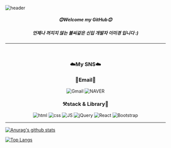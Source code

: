 
![header](https://capsule-render.vercel.app/api?type=wave&color=gradient&text=miGyeongLee%20&#58;&#41;%20%20&height=300&fontSize=80&)
<div align=center>
  
  
##### **😊Welcome my GitHub😊**
##### **언제나 꺼지지 않는 불씨같은 신입 개발자 이미경 입니다 &#58;&#41;**
  ----------------------------------------------------------------------------------------
  <br/>
  
  ### **☁️My SNS☁️**
  
  ### **📧Email📧**
  ![Gmail](https://img.shields.io/badge/ak1004428@gmail.com-D14836?style=flat-square&logo=gmail&logoColor=white)
  ![NAVER](https://img.shields.io/badge/ak10044@naver.com-03C75A?style=flat-square&logo=NAVER&logoColor=FFFFFF)
  
  ### **⚒️stack & Library📁**
  
  ![html](https://img.shields.io/badge/Html-E34F26?style=flat-square&logo=Html5&logoColor=white) 
  ![css](https://img.shields.io/badge/CSS-1572B6?style=flat-square&logo=CSS3&logoColor=white) 
  ![JS](https://img.shields.io/badge/JavaScript-F7DF1E?style=flat-square&logo=JavaScript&logoColor=black) 
  ![jQuery](https://img.shields.io/badge/jQuery-BBDEFB?style=flat-square&logo=jQuery&logoColor=0769AD)
  ![React](https://img.shields.io/badge/React-2962FF?style=flat-square&logo=React&logoColor=61DAFB)
  ![Bootstrap](https://img.shields.io/badge/Bootstrap-7952B3?style=flat-square&logo=Bootstrap&logoColor=white)


</div>
  
  ----------------------------------------------------------------------------------------

[![Anurag's github stats](https://github-readme-stats.vercel.app/api?username=migyeonglee&show_icons=true&theme={theme})](https://github.com/{username}/github-readme-stats)

[![Top Langs](https://github-readme-stats.vercel.app/api/top-langs/?username=migyeonglee&layout=compact&theme=Most%20Used%20Languages&langs_count=8)](https://github.com/anuraghazra/github-readme-stats)
